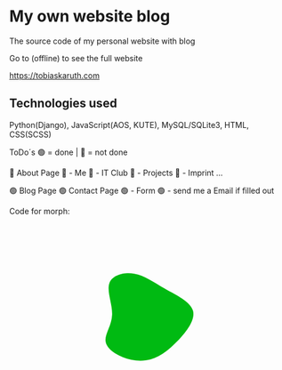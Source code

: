# My own website blog
The source code of my personal website with blog

Go to (offline) to see the full website

  https://tobiaskaruth.com

## Technologies used
Python(Django), JavaScript(AOS, KUTE), MySQL/SQLite3, HTML, CSS(SCSS)

ToDo´s
🟢 = done | 🔴 = not done

🔴 About Page
🔴  - Me
🔴  - IT Club
🔴  - Projects
🔴  - Imprint ...
  
🟢 Blog Page
🟢 Contact Page
🟢  - Form
🟢  - send me a Email if filled out 


Code for morph:


<svg data-aos="fade-in" id="visual" viewBox="0 0 900 600" xmlns="http://www.w3.org/2000/svg" class="morph"
                xmlns:xlink="http://www.w3.org/1999/xlink" version="1.1">
                <g transform="translate(405.98040749407124 310.31252967385166)">
                    <path id="blob1"
                        d="M93.5 -101.4C130.4 -80.4 176 -59.8 183.9 -30.2C191.9 -0.5 162.2 38 133.6 67.5C105.1 97 77.7 117.6 48 125.8C18.2 134.1 -13.8 130 -42.2 118.6C-70.7 107.1 -95.5 88.3 -97.1 65.7C-98.7 43.1 -77.1 16.7 -75.9 -17.4C-74.6 -51.5 -93.9 -93.1 -84.7 -119C-75.4 -144.9 -37.7 -154.9 -4.7 -149.3C28.3 -143.7 56.6 -122.4 93.5 -101.4"
                        fill="#00ba12"></path>
                </g>
                <g transform="translate(442.247080825771 306.9191491286922)" style="visibility: hidden;">
                    <path id="blob2"
                        d="M62.1 -84.3C81.1 -71.7 97.6 -54.4 110.3 -31.9C123 -9.5 131.9 18.1 127.6 44.5C123.2 70.9 105.7 96.1 82.2 98.5C58.8 100.9 29.4 80.5 2 77.8C-25.5 75.1 -50.9 90.1 -74.2 87.7C-97.5 85.3 -118.7 65.3 -111.9 45.9C-105.1 26.4 -70.4 7.4 -61.2 -19.6C-52 -46.6 -68.3 -81.5 -62.4 -98.4C-56.4 -115.3 -28.2 -114.2 -3.3 -109.6C21.6 -105 43.1 -97 62.1 -84.3" 
                        fill="#00ba12"></path>
                </g>
            </svg>
